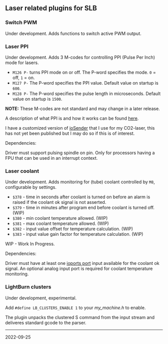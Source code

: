 ## Laser related plugins for SLB

### Switch PWM
Under development. Adds functions to switch active PWM output.

### Laser PPI

Under development. Adds 3 M-codes for controlling PPI (Pulse Per Inch) mode for lasers.

* `M126 P-` turns PPI mode on or off. The P-word specifies the mode. `0` = off, `1` = on.
* `M127 P-` The P-word specifies the PPI value. Default value on startup is `600`.
* `M128 P-` The P-word specifies the pulse length in microseconds. Default value on startup is `1500`.

__NOTE:__ These M-codes are not standard and may change in a later release. 

A description of what PPI is and how it works can be found [here](https://www.buildlog.net/blog/2011/12/getting-more-power-and-cutting-accuracy-out-of-your-home-built-laser-system/).

I have a customized version of [ioSender](https://github.com/terjeio/Grbl-GCode-Sender) that I use for my CO2-laser, this has not yet been published but I may do so if this is of interest.

Dependencies:

Driver must support pulsing spindle on pin. Only for processors having a FPU that can be used in an interrupt context.

### Laser coolant

Under development. Adds monitoring for \(tube\) coolant controlled by `M8`, configurable by settings.

* `$378` - time in seconds after coolant is turned on before an alarm is raised if the coolant ok signal is not asserted.
* `$379` - time in minutes after program end before coolant is turned off. \(WIP\)
* `$380` - min coolant temperature allowed. \(WIP\)
* `$381` - max coolant temperature allowed. \(WIP\)
* `$382` - input value offset for temperature calculation. \(WIP\)
* `$383` - input value gain factor for temperature calculation. \(WIP\)

WIP - Work In Progress.

Dependencies:

Driver must have at least one [ioports port](../../templates/ioports.c) input available for the coolant ok signal.
An optional analog input port is required for coolant temperature monitoring.

### LightBurn clusters

Under development, experimental.

Add `#define LB_CLUSTERS_ENABLE 1` to your _my_machine.h_ to enable.  

The plugin unpacks the clustered S command from the input stream and deliveres standard gcode to the parser.

---
2022-09-25
